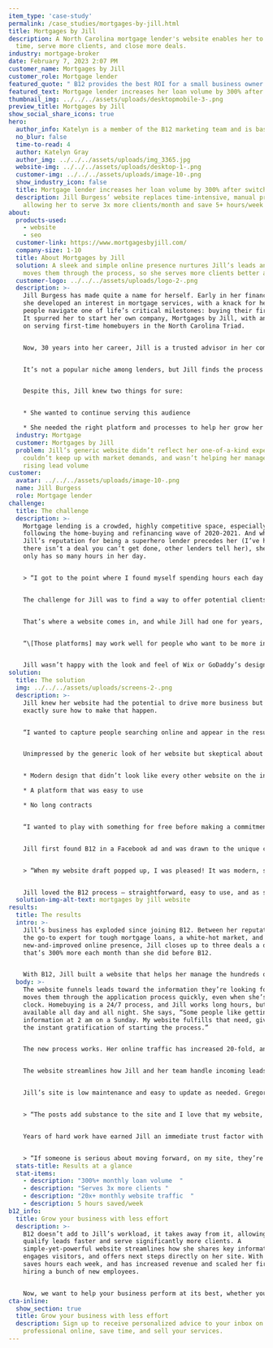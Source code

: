 ```yaml
---
item_type: 'case-study'
permalink: /case_studies/mortgages-by-jill.html
title: Mortgages by Jill
description: A North Carolina mortgage lender's website enables her to save
  time, serve more clients, and close more deals.
industry: mortgage-broker
date: February 7, 2023 2:07 PM
customer_name: Mortgages by Jill
customer_role: Mortgage lender
featured_quote: " B12 provides the best ROI for a small business owner."
featured_text: Mortgage lender increases her loan volume by 300% after switching to B12
thumbnail_img: ../../../assets/uploads/desktopmobile-3-.png
preview_title: Mortgages by Jill
show_social_share_icons: true
hero:
  author_info: Katelyn is a member of the B12 marketing team and is based in Brooklyn, NY.
  no_blur: false
  time-to-read: 4
  author: Katelyn Gray
  author_img: ../../../assets/uploads/img_3365.jpg
  website-img: ../../../assets/uploads/desktop-1-.png
  customer-img: ../../../assets/uploads/image-10-.png
  show_industry_icon: false
  title: Mortgage lender increases her loan volume by 300% after switching to B12
  description: Jill Burgess’ website replaces time-intensive, manual processes,
    allowing her to serve 3x more clients/month and save 5+ hours/week
about:
  products-used:
    - website
    - seo
  customer-link: https://www.mortgagesbyjill.com/
  company-size: 1-10
  title: About Mortgages by Jill
  solution: A sleek and simple online presence nurtures Jill’s leads and properly
    moves them through the process, so she serves more clients better and faster
  customer-logo: ../../../assets/uploads/logo-2-.png
  description: >-
    Jill Burgess has made quite a name for herself. Early in her finance career,
    she developed an interest in mortgage services, with a knack for helping
    people navigate one of life’s critical milestones: buying their first home.
    It spurred her to start her own company, Mortgages by Jill, with an emphasis
    on serving first-time homebuyers in the North Carolina Triad.


    Now, 30 years into her career, Jill is a trusted advisor in her community and a recognized expert in her field. She currently holds the title of the #1 First-time Home Buyer Loan Officer in North Carolina and is an Ameris Bank President’s Club winner many times over — Jill’s passion for guiding clients through their first home purchase remains. Her husband Gregory Burgess, a partner in her business, jokes that her catchphrase is “I love my first-time homebuyers.”


    It’s not a popular niche among lenders, but Jill finds the process of helping clients start a new chapter in their life and build wealth rewarding. “First-time homebuying isn’t a flashy space,” Jill explains. “It has the reputation of taking twice as long for half the volume of deals.” 


    Despite this, Jill knew two things for sure:


    * She wanted to continue serving this audience

    * She needed the right platform and processes to help her grow her business without compromising her passion
  industry: Mortgage
  customer: Mortgages by Jill
  problem: Jill’s generic website didn’t reflect her one-of-a-kind expertise,
    couldn’t keep up with market demands, and wasn’t helping her manage her
    rising lead volume
customer:
  avatar: ../../../assets/uploads/image-10-.png
  name: Jill Burgess
  role: Mortgage lender
challenge:
  title: The challenge
  description: >-
    Mortgage lending is a crowded, highly competitive space, especially
    following the home-buying and refinancing wave of 2020-2021. And while
    Jill’s reputation for being a superhero lender precedes her (I’ve heard
    there isn’t a deal you can’t get done, other lenders tell her), she still
    only has so many hours in her day.


    > “I got to the point where I found myself spending hours each day answering emails and phone calls. Even 15-minute calls throughout the day add up, on top of the 8-10 hours of appointments I’m doing.”


    The challenge for Jill was to find a way to offer potential clients basic information about working with her, programs they might qualify for, and nurture them toward next steps — without explaining it to each lead over the phone, especially the ones who weren’t likely to get approved. 


    That’s where a website comes in, and while Jill had one for years, it was inadequate. She tried a few different solutions, including [GoDaddy](https://www.b12.io/reviews/godaddy/) and [Wix](https://www.b12.io/reviews/wix/), but it was always another thing she had to manage. Every iteration felt stagnant, like it had potential but wasn’t actively scaling her business to its full potential. “It was basically a flyer,” Jill explains.


    “\[Those platforms] may work well for people who want to be more involved with managing their site or have people on-staff to help them, but I didn’t like the time commitment or the templates.” 


    Jill wasn’t happy with the look and feel of Wix or GoDaddy’s designs, but she didn’t have the time or interest to try to refine them herself. She considered hiring someone to work on it for her, but that would add another task to coordinate. “I thought, there’s got to be an easier way.”
solution:
  title: The solution
  img: ../../../assets/uploads/screens-2-.png
  description: >-
    Jill knew her website had the potential to drive more business but wasn’t
    exactly sure how to make that happen. 


    “I wanted to capture people searching online and appear in the results, but I know it’s not that easy. The mortgage space has some of the most competitive rankings for SEO out of all verticals.”


    Unimpressed by the generic look of her website but skeptical about putting more time or money into it, Jill did preliminary research on solutions with a different model, something more innovative. Her main criteria for a new provider were: 


    * Modern design that didn’t look like every other website on the internet

    * A platform that was easy to use 

    * No long contracts


    “I wanted to play with something for free before making a commitment. It’s difficult as a small business owner when you’re on the hook for something you’re not happy with. It’s prohibitive and blows your budget.”


    Jill first found B12 in a Facebook ad and was drawn to the unique concept of AI web design and impressed by the examples on B12’s site. Answer a few questions and AI spits out the initial draft of a website in 60 seconds? Sounds good, she thought. 


    > “When my website draft popped up, I was pleased! It was modern, sleek. I thought wow, what a great start. We’d spent so much time trying to work toward something like this.”


    Jill loved the B12 process — straightforward, easy to use, and as she puts it, better than the other guys. Going from draft to published was fast, with relatively little time or input required of her. Only 10 days after discovering B12, Jill’s new site went live in September 2019.
  solution-img-alt-text: mortgages by jill website
results:
  title: The results
  intro: >-
    Jill’s business has exploded since joining B12. Between her reputation as
    the go-to expert for tough mortgage loans, a white-hot market, and a
    new-and-improved online presence, Jill closes up to three deals a day —
    that’s 300% more each month than she did before B12. 


    With B12, Jill built a website that helps her manage the hundreds of referrals she receives each year. It’s a home base that answers visitors’ questions, helps them understand if and how they’ll qualify, processes loan applications, and enables her to close deals faster.
  body: >-
    The website funnels leads toward the information they’re looking for and
    moves them through the application process quickly, even when she’s off the
    clock. Homebuying is a 24/7 process, and Jill works long hours, but can’t be
    available all day and all night. She says, “Some people like getting
    information at 2 am on a Sunday. My website fulfills that need, giving them
    the instant gratification of starting the process.” 


    The new process works. Her online traffic has increased 20-fold, and Jill serves 3x more people than she did with her old website. She’s able to close nearly 100% of the applications because she’s careful about lead qualification and does much of the work upfront, supported by her site. 


    The website streamlines how Jill and her team handle incoming leads so she spends less time on people who likely won’t qualify later. “Because most people submit their application as a first step, by the time I’m on the phone with someone, 80% of the time, they’ve already read about the process, submitted an application, and have a higher probability of leading to a sale. I won’t approve an application if I know someone won’t qualify.”


    Jill’s site is low maintenance and easy to update as needed. Gregory logs in fairly regularly to make tweaks that keep the site up to date with market changes and promote Jill’s upcoming seminars. B12’s copywriters help them keep the site fresh by publishing monthly SEO blog posts. 


    > “The posts add substance to the site and I love that my website, SEO, and blog are all in the same place. I’d rather use B12 for multiple services than someone new for each one.”  


    Years of hard work have earned Jill an immediate trust factor with new leads in Greensboro, Winston Salem, High Point, and beyond. Jill’s website is a repository for all of the information her audience cares about: her credentials, specialty programs offered, if they’ll qualify, and how to apply. 


    > “If someone is serious about moving forward, on my site, they’re only a click away. B12 provides the best ROI for a small business owner. I probably save about 5 hours a week now, since I spend less time on the phone and with people who aren’t a good fit. I save money too, especially when you factor in the time saved and everything we get from B12.”
  stats-title: Results at a glance
  stat-items:
    - description: "300%+ monthly loan volume  "
    - description: "Serves 3x more clients "
    - description: "20x+ monthly website traffic  "
    - description: 5 hours saved/week
b12_info:
  title: Grow your business with less effort
  description: >-
    B12 doesn’t add to Jill’s workload, it takes away from it, allowing her to
    qualify leads faster and serve significantly more clients. A
    simple-yet-powerful website streamlines how she shares key information,
    engages visitors, and offers next steps directly on her site. With B12, Jill
    saves hours each week, and has increased revenue and scaled her firm without
    hiring a bunch of new employees. 


    Now, we want to help your business perform at its best, whether your goal is to improve your web design, generate more leads, or sell services online. [Schedule your consultation today](https://calendly.com/b12-consultations/b12-consultations) to learn how B12 makes it easy to look professional online, engage your contacts, and grow your business.
cta-inline:
  show_section: true
  title: Grow your business with less effort
  description: Sign up to receive personalized advice to your inbox on how to look
    professional online, save time, and sell your services.
---
```

